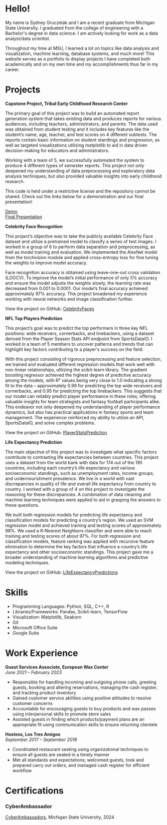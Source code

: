 # Hello!
My name is Sydney Gruczelak and I am a recent graduate from Michigan State University. I graduated from the college of engineering with a Bachelor's degree in data science. I am actively looking for work as a data analyst/data scientist.

Throughout my time at MSU, I learned a lot on topics like data analysis and visualization, machine learning, database systems, and much more! This website serves as a portfolio to display projects I have completed both academically and on my own time and my accomplishments thus far in my career.
# Projects
**Capstone Project, Tribal Early Childhood Research Center**

The primary goal of this project was to build an automated report generation system that takes existing data and produces reports for various audiences, including teachers, administrators, and parents. The data used was obtained from student testing and it includes key features like the student’s name, age, teacher, and test scores on 4 different subtests. The reports contain basic information on student standings and progression, as well as targeted visualizations utilizing matplotlib to aid in data driven decision-making for educators and administrators.

Working with a team of 5, we successfully automated the system to produce 4 different types of semester reports. This project not only deepened my understanding of data preprocessing and exploratory data analysis techniques, but also provided valuable insights into early childhood research.

This code is held under a restrictive license and the repository cannot be shared. Check out the links below for a demonstration and our final presentation!

[Demo](https://mediaspace.msu.edu/media/TRIBAL_START_PROGRAM_MVP/1_4jr2r0m5) \
[Final Presentation](https://mediaspace.msu.edu/media/TRIBAL_EARLY_PROGRAM-CMSE495_Final_Video/1_srkg2ip3)

**Celebrity Face Recognition**

This project’s objective was to take the publicly available Celebrity Face dataset and utilize a pretrained model to classify a series of test images. I worked in a group of 6 to perform data separation and preprocessing, as well as model training and evaluation. We implemented the AlexNet model from the torchvision module and applied cross-entropy loss for fine tuning the weights to improve model accuracy.

Face recognition accuracy is obtained using leave-one-out cross validation (LOOCV). To improve the model’s initial performance of only 5% accuracy and ensure the model adjusts the weights slowly, the learning rate was decreased from 0.001 to 0.0001. Our model’s final accuracy achieved approximately 97% accuracy. This project broadened my experience working with neural networks and image classification further.

View the project on GitHub: [CelebrityFaces](https://github.com/gruczelak/PersonalPortfolio/tree/main/MachineLearning/CelebrityFaces)

**NFL Top Players Prediction**

This project’s goal was to predict the top performers in three key NFL positions: wide receivers, cornerbacks, and linebackers, using a dataset derived from the Player Season Stats API endpoint from SportsDataIO. I worked in a team of 5 members to uncover patterns and trends that can highlight key factors contributing to a player's success on the field.

With this project consisting of rigorous preprocessing and feature selection, we trained and evaluated different regression models that work well with non-linear relationships, utilizing the scikit-learn library. The gradient boosting regressor achieved the highest degree of predictive accuracy among the models, with R² values being very close to 1.0 indicating a strong fit to the data – approximately 0.99 for predicting the top wide receivers and cornerbacks, and 0.95 for predicting the top linebackers. This suggests that our model can reliably predict player performance in these roles, offering valuable insights for team strategists and fantasy football participants alike. This endeavor not only deepened my understanding of player performance dynamics, but also has practical applications in fantasy sports and team management. The experience reinforced my ability to utilize an API, SportsDataIO, and solve complex problems.

View the project on GitHub: [PlayerStatsPrediction](https://github.com/gruczelak/PersonalPortfolio/blob/main/MachineLearning/PlayerStatsPrediction.ipynb)

**Life Expectancy Prediction**

The main objective of this project was to investigate what specific factors contribute to contrasting life expectancies between countries. This project uses a dataset from the world bank with data for 174 out of the 195 countries, including each country’s life expectancy and various socioeconomic standings, such as unemployment rates, income groups, and undernourishment prevalence. We live in a world with vast discrepancies in quality of life and overall life expectancy from country to country. I worked with a group of 4 on this project to investigate the reasoning for these discrepancies. A combination of data cleaning and machine learning techniques were applied to aid in grasping the answers to these questions.

We built both regression models for predicting life expectancy and classification models for predicting a country’s region. We used an SVM regression model and achieved training and testing scores of approximately 98%. We used a K-Nearest Neighbors classifier and were able to reach training and testing scores of about 97%. For both regression and classification models, feature ranking was applied with recursive feature elimination to determine the key factors that influence a country’s life expectancy and other socioeconomic standings. This project gave me a broader understanding of machine learning algorithms and predictive modeling techniques.

View the project on GitHub: [LifeExpectancyPredictions](https://github.com/gruczelak/PersonalPortfolio/blob/main/MachineLearning/LifeExpectancyPredictions.ipynb)

# Skills
- Programming Languages: Python, SQL, C++, R
- Libraries/Frameworks: Pandas, Scikit-learn, TensorFlow
- Visualization: Matplotlib, Seaborn
- Git
- Microsoft Office Suite
- Google Suite

# Work Experience
**Guest Services Associate, European Wax Center** \
_June 2021 – February 2023_
- Responsible for handling incoming and outgoing phone calls, greeting guests, booking and altering reservations, managing the cash register, and tracking product inventory
- Gained customer service abilities using positive attitudes to resolve customer concerns
- Accountable for encouraging guests to buy products and wax passes using interpersonal skills to promote store sales
- Assisted guests in finding which products/payment plans are an appropriate fit using communication skills to ensure returning clientele

**Hostess, Los Tres Amigos** \
_September 2017 – September 2018_
- Coordinated restaurant seating using organizational techniques to ensure all guests are seated in a timely manner
- Met all standards and expectations; welcomed guests, took and prepared carry out orders, and managed cash register for efficient workflow

# Certifications
### CyberAmbassador
[CyberAmbassadors](https://sites.google.com/msu.edu/cyberambassadors/home), Michigan State University, 2024

